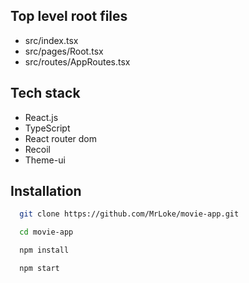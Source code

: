 ## Top level root files

- src/index.tsx
- src/pages/Root.tsx
- src/routes/AppRoutes.tsx

## Tech stack

- React.js
- TypeScript
- React router dom
- Recoil
- Theme-ui

## Installation

```bash
  git clone https://github.com/MrLoke/movie-app.git

  cd movie-app

  npm install

  npm start
```
